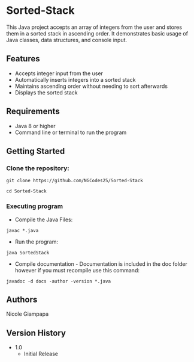 # Sorted-Stack

This Java project accepts an array of integers from the user and stores them in a sorted stack in ascending order. It demonstrates basic usage of Java classes, data structures, and console input.

## Features

- Accepts integer input from the user
- Automatically inserts integers into a sorted stack
- Maintains ascending order without needing to sort afterwards
- Displays the sorted stack

## Requirements

- Java 8 or higher
- Command line or terminal to run the program

## Getting Started

### Clone the repository:
```
git clone https://github.com/NGCodes25/Sorted-Stack
```
```
cd Sorted-Stack
```

### Executing program

* Compile the Java Files:
```
javac *.java
```

* Run the program:
```
java SortedStack
```
* Compile documentation - Documentation is included in the doc folder however if you must recompile use this command:
```
javadoc -d docs -author -version *.java
```

## Authors

Nicole Giampapa

## Version History
* 1.0
    * Initial Release
